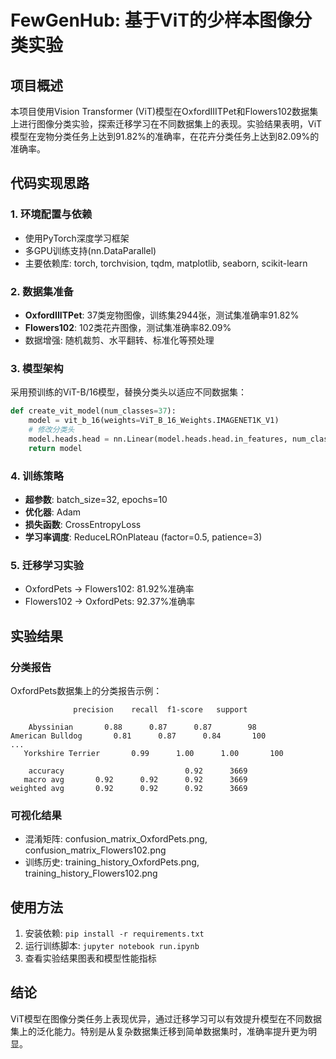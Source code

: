 # FewGenHub: 基于ViT的少样本图像分类实验

## 项目概述
本项目使用Vision Transformer (ViT)模型在OxfordIIITPet和Flowers102数据集上进行图像分类实验，探索迁移学习在不同数据集上的表现。实验结果表明，ViT模型在宠物分类任务上达到91.82%的准确率，在花卉分类任务上达到82.09%的准确率。

## 代码实现思路

### 1. 环境配置与依赖
- 使用PyTorch深度学习框架
- 多GPU训练支持(nn.DataParallel)
- 主要依赖库: torch, torchvision, tqdm, matplotlib, seaborn, scikit-learn

### 2. 数据集准备
- **OxfordIIITPet**: 37类宠物图像，训练集2944张，测试集准确率91.82%
- **Flowers102**: 102类花卉图像，测试集准确率82.09%
- 数据增强: 随机裁剪、水平翻转、标准化等预处理

### 3. 模型架构
采用预训练的ViT-B/16模型，替换分类头以适应不同数据集：
```python
def create_vit_model(num_classes=37):
    model = vit_b_16(weights=ViT_B_16_Weights.IMAGENET1K_V1)
    # 修改分类头
    model.heads.head = nn.Linear(model.heads.head.in_features, num_classes)
    return model
```

### 4. 训练策略
- **超参数**: batch_size=32, epochs=10
- **优化器**: Adam
- **损失函数**: CrossEntropyLoss
- **学习率调度**: ReduceLROnPlateau (factor=0.5, patience=3)

### 5. 迁移学习实验
- OxfordPets → Flowers102: 81.92%准确率
- Flowers102 → OxfordPets: 92.37%准确率

## 实验结果

### 分类报告
OxfordPets数据集上的分类报告示例：
```
              precision    recall  f1-score   support

    Abyssinian       0.88      0.87      0.87        98
American Bulldog       0.81      0.87      0.84       100
...
   Yorkshire Terrier       0.99      1.00      1.00       100

    accuracy                           0.92      3669
   macro avg       0.92      0.92      0.92      3669
weighted avg       0.92      0.92      0.92      3669
```

### 可视化结果
- 混淆矩阵: confusion_matrix_OxfordPets.png, confusion_matrix_Flowers102.png
- 训练历史: training_history_OxfordPets.png, training_history_Flowers102.png

## 使用方法
1. 安装依赖: `pip install -r requirements.txt`
2. 运行训练脚本: `jupyter notebook run.ipynb`
3. 查看实验结果图表和模型性能指标

## 结论
ViT模型在图像分类任务上表现优异，通过迁移学习可以有效提升模型在不同数据集上的泛化能力。特别是从复杂数据集迁移到简单数据集时，准确率提升更为明显。